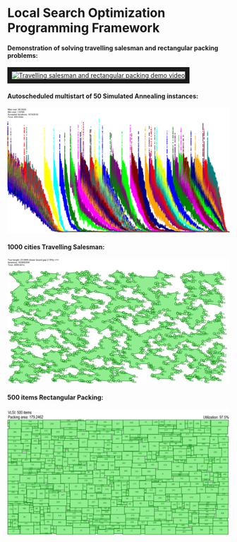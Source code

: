 # Local Search Optimization Programming Framework

#### Demonstration of solving travelling salesman and rectangular packing problems:

<a href="http://www.youtube.com/watch?feature=player_embedded&v=tRpdhmKa3FA" target="_blank"><img src="http://img.youtube.com/vi/tRpdhmKa3FA/0.jpg" alt="Travelling salesman and rectangular packing demo video" width="240" height="180" border="10" /></a>

#### Autoscheduled multistart of 50 Simulated Annealing instances:

![/img/PMultistart.jpg](/img/PMultistart.jpg?raw=true "Autoscheduled multistart of 50 Simulated Annealing instances")

#### 1000 cities Travelling Salesman:

![/img/TSP1000.jpg](/img/TSP1000.jpg?raw=true "1000 cities Travelling Salesman")

#### 500 items Rectangular Packing:

![/img/VLSI500.jpg](/img/VLSI500.jpg?raw=true "500 items Rectangular Packing")

